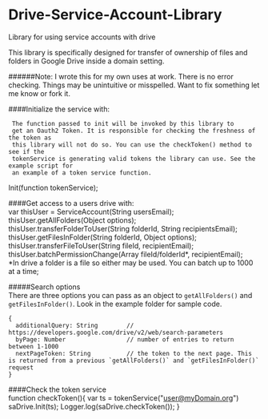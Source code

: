 # Drive-Service-Account-Library
Library for using service accounts with drive

This library is specifically designed for transfer of ownership of files and folders in Google Drive inside a domain setting.

######Note: I wrote this for my own uses at work.  There is no error checking. Things may be unintuitive or misspelled. Want to fix something let me know or fork it.  


####Initialize the service with: 

     The function passed to init will be invoked by this library to  
     get an Oauth2 Token. It is responsible for checking the freshness of the token as  
     this library will not do so. You can use the checkToken() method to see if the  
     tokenService is generating valid tokens the library can use. See the example script for  
     an example of a token service function.     

Init(function tokenService);  

 
####Get access to a users drive with:  
var thisUser = ServiceAccount(String usersEmail);  
thisUser.getAllFolders(Object options);  
thisUser.transferFolderToUser(String folderId, String recipientsEmail);  
thisUser.getFilesInFolder(String folderId, Object options);  
thisUser.transferFileToUser(String fileId, recipientEmail);  
thisUser.batchPermissionChange(Array fileId/folderId*, recipientEmail);  
    *In drive a folder is a file so either may be used. You can batch up to 1000 at a time;  
    
#####Search options  
There are three options you can pass as an object to `getAllFolders()` and `getFilesInFolder()`.  Look in the example folder for sample code.  

    {  
      additionalQuery: String        // https://developers.google.com/drive/v2/web/search-parameters  
      byPage: Number                 // number of entries to return between 1-1000   
      nextPageToken: String          // the token to the next page. This is returned from a previous `getAllFolders()` and `getFilesInFolder()` request        
    }

####Check the token service  
    function checkToken(){
      var ts = tokenService("user@myDomain.org")
      saDrive.Init(ts);
      Logger.log(saDrive.checkToken());
    }
